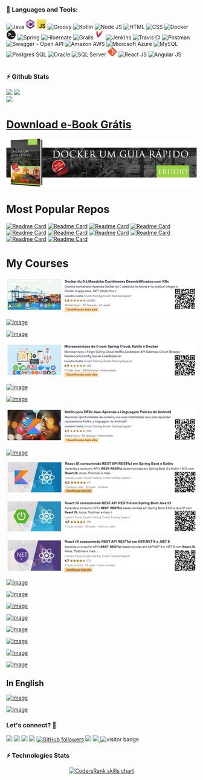 ### 🚀 Languages and Tools:</summary>

<p align="left">
<img height="25" src="https://www.vectorlogo.zone/logos/java/java-icon.svg" title="Java" alt="Java" /></code>
<img height="25" src="https://raw.githubusercontent.com/devicons/devicon/master/icons/csharp/csharp-original.svg" title="C#" alt="C#" /></code>
<img width="25" height="25" src="https://raw.githubusercontent.com/devicons/devicon/master/icons/javascript/javascript-original.svg" title="JavaScript" alt="JavaScript" />
<img width="30" height="30" src="https://github.com/leandrocgsi/leandrocgsi/blob/main/svg_logos/groovy_logo.png" title="Groovy" alt="Groovy" /></code>
<img width="25" height="25" src="https://github.com/leandrocgsi/leandrocgsi/blob/main/svg_logos/kotlin_logo.png" title="Kotlin" alt="Kotlin" /></code>
<img height="25" src="https://github.com/leandrocgsi/leandrocgsi/blob/main/svg_logos/nodejs.png" title="Node JS" alt="Node JS">
<img width="25" height="25" src="https://github.com/leandrocgsi/leandrocgsi/blob/main/svg_logos/html_logo.png" title="HTML" alt="HTML" />
<img width="25" height="25" src="https://github.com/leandrocgsi/leandrocgsi/blob/main/svg_logos/css_logo.png" title="CSS" alt="CSS" />
<img height="25" src="https://raw.githubusercontent.com/leandrocgsi/leandrocgsi/2331dded51784b78b8b66fd83037b2f2e28943e3/svg_logos/docker_logo.svg" title="Docker" alt="Docker" />
<img height="25" src="https://raw.githubusercontent.com/github/explore/80688e429a7d4ef2fca1e82350fe8e3517d3494d/topics/terminal/terminal.png" title="Terminal" alt="Terminal">
<img width="25" height="25" src="https://www.vectorlogo.zone/logos/springio/springio-icon.svg" title="Spring" alt="Spring" /></code>
<img width="25" height="25" src="https://www.vectorlogo.zone/logos/hibernate/hibernate-icon.svg" title="Hibernate" alt="Hibernate" /></code>
<img width="25" height="25" src="https://github.com/leandrocgsi/leandrocgsi/blob/main/svg_logos/grails-logo.jpg" title="Grails" alt="Grails" /></code>
<img width="25" height="25" src="https://raw.githubusercontent.com/vscode-icons/vscode-icons/master/icons/file_type_maven.svg" title="Apache Maven" alt="Apache Maven" /></code>
<img width="25" height="25" src="https://www.vectorlogo.zone/logos/jenkins/jenkins-icon.svg" title="Jenkins" alt="Jenkins" /></code>
<img width="25" height="25" src="https://www.vectorlogo.zone/logos/travis-ci/travis-ci-icon.svg" title="Travis CI" alt="Travis CI" /></code>
<img width="25" height="25" src="https://www.vectorlogo.zone/logos/getpostman/getpostman-icon.svg" title="Postman" alt="Postman" /></code>
<img width="25" height="25" src="https://www.vectorlogo.zone/logos/openapis/openapis-icon.svg" title="Swagger - Open API" alt="Swagger - Open API" /></code>
<img width="25" height="25" src="https://github.com/leandrocgsi/leandrocgsi/blob/main/svg_logos/amazon_aws-icon.png" title="Amazon AWS" alt="Amazon AWS" /></code>
<img width="25" height="25" src="https://www.vectorlogo.zone/logos/microsoft_azure/microsoft_azure-icon.svg" title="Microsoft Azure" alt="Microsoft Azure" /></code>
<img width="25" height="25" src="https://www.vectorlogo.zone/logos/mysql/mysql-icon.svg" title="MySQL" alt="MySQL"/></code>
<img width="25" height="25" src="https://www.vectorlogo.zone/logos/postgresql/postgresql-icon.svg" title="Postgres SQL" alt="Postgres SQL"/></code>
<img width="25" height="25" src="https://www.vectorlogo.zone/logos/oracle/oracle-icon.svg" title="Oracle" alt="Oracle"/></code>
<img width="22" height="25" src="https://github.com/leandrocgsi/leandrocgsi/blob/main/svg_logos/microsoft-sql-server.png" title="SQL Server" alt="SQL Server"/></code>
<img height="25" src="https://raw.githubusercontent.com/devicons/devicon/master/icons/git/git-original.svg" title="GIT" alt="GIT">
<img width="25" height="25" src="https://raw.githubusercontent.com/leandrocgsi/leandrocgsi/main/svg_logos/react-original-wordmark.svg" title="React JS" alt="React JS" />
<img width="25" height="25" src="https://raw.githubusercontent.com/leandrocgsi/leandrocgsi/main/svg_logos/angularjs-original.svg" title="Angular JS" alt="Angular JS" />

</p>

#

### ⚡ Github Stats</b></summary>
<div align="left">
<img height="180em" src="https://github-readme-stats.vercel.app/api/top-langs/?username=leandrocgsi&show_icons=true&hide_border=true&layout=compact&langs_count=8&theme=default"/>	
<img height="180em" src="https://github-readme-stats.vercel.app/api?username=leandrocgsi&show_icons=true&hide_border=true&count_private=true&include_all_commits=true&theme=default" />
</div>
<img height="180em" src="https://github-readme-streak-stats.herokuapp.com/?user=leandrocgsi&show_icons=true&hide_border=true&count_private=true&include_all_commits=true&theme=default" />
</div>

# [Download e-Book Grátis](https://pub.erudio.com.br/guia-docker)

[![e-Book Grátis](https://github.com/leandrocgsi/DockerFromZeroToMastery/blob/master/Images/ebook.png?raw=true)](https://pub.erudio.com.br/guia-docker)

# Most Popular Repos

[![Readme Card](https://github-readme-stats.vercel.app/api/pin/?username=leandrocgsi&repo=RestWithASP-NET5Udemy)](https://github.com/leandrocgsi/RestWithASP-NET5Udemy)
[![Readme Card](https://github-readme-stats.vercel.app/api/pin/?username=leandrocgsi&repo=rest-with-spring-boot-and-java-erudio)](https://github.com/leandrocgsi/rest-with-spring-boot-and-java-erudio)
[![Readme Card](https://github-readme-stats.vercel.app/api/pin/?username=leandrocgsi&repo=erudio-microservices-dotnet6)](https://github.com/leandrocgsi/erudio-microservices-dotnet6)
[![Readme Card](https://github-readme-stats.vercel.app/api/pin/?username=leandrocgsi&repo=erudio-microservices)](https://github.com/leandrocgsi/erudio-microservices)
[![Readme Card](https://github-readme-stats.vercel.app/api/pin/?username=leandrocgsi&repo=DockerFromZeroToMastery)](https://github.com/leandrocgsi/DockerFromZeroToMastery)
[![Readme Card](https://github-readme-stats.vercel.app/api/pin/?username=leandrocgsi&repo=DockerFromZeroToMastery-NodeJS-ReactJS)](https://github.com/leandrocgsi/DockerFromZeroToMastery-NodeJS-ReactJS )
[![Readme Card](https://github-readme-stats.vercel.app/api/pin/?username=leandrocgsi&repo=DockerFromZeroToMastery-SpingBootAndJava)](https://github.com/leandrocgsi/DockerFromZeroToMastery-SpingBootAndJava)
[![Readme Card](https://github-readme-stats.vercel.app/api/pin/?username=leandrocgsi&repo=DockerFromZeroToMastery-ASP-NETCore)](https://github.com/leandrocgsi/DockerFromZeroToMastery-ASP-NETCore)
[![Readme Card](https://github-readme-stats.vercel.app/api/pin/?username=leandrocgsi&repo=DockerToAWSWithJava)](https://github.com/leandrocgsi/DockerToAWSWithJava)
[![Readme Card](https://github-readme-stats.vercel.app/api/pin/?username=leandrocgsi&repo=DockerToAWSWithDotNet)](https://github.com/leandrocgsi/DockerToAWSWithDotNet)

# My Courses

[![Image](https://github.com/leandrocgsi/RestWithSpringBootUdemy/blob/master/Images/docker_do_zero_a_maestria_conteinerizacao_desmistificada.png?raw=true "Docker do Zero à Maestria - Contêinerização Desmistificada")](https://www.udemy.com/course/docker-do-zero-a-maestria-conteinerizacao-desmistificada/?couponCode=GTHB_FLASH_SALE2021)

[![Image](https://github.com/leandrocgsi/RestWithSpringBootUdemy/blob/master/Images/microservices.png?raw=true "Microservices do 0 à GCP com Spring Boot, Kubernetes e Docker")](https://www.udemy.com/course/microservices-do-0-a-gcp-com-spring-boot-kubernetes-e-docker/?couponCode=GTHB_FLASH_SALE2021)

[![Image](https://github.com/leandrocgsi/RestWithSpringBootUdemy/blob/master/Images/microservices_.net6.png?raw=true "Arquitetura de Microsserviços do 0 com ASP.NET, .NET 6 e C#")](https://www.udemy.com/course/microservices-do-0-a-gcp-com-dot-net-6-kubernetes-e-docker/?couponCode=GTHB_FLASH_SALE2021)


[![Image](https://github.com/leandrocgsi/RestWithSpringBootUdemy/blob/master/Images/microservices_kotlin.png?raw=true "Microservices do 0 à GCP com Spring Cloud, Kotlin, K8s e Docker")](https://www.udemy.com/course/microsservicos-do-0-a-gcp-c-spring-cloud-kotlin-kubernetes-e-docker/?couponCode=GTHB_FLASH_SALE2021)

[![Image](https://github.com/leandrocgsi/RestWithSpringBootUdemy/blob/master/Images/rest_apis_restful_do_0_a_nuvem_com_asp_net_core_e_docker.png?raw=true "REST API's RESTFul do 0 à Azure com ASP.NET Core 5 e Docker")](https://www.udemy.com/course/restful-apis-do-0-a-nuvem-com-aspnet-core-e-docker/?couponCode=GTHB_FLASH_SALE2021)

[![Image](https://github.com/leandrocgsi/RestWithSpringBootUdemy/blob/master/Images/rest_apis_restful_do_0_à_nuvem_com_spring_boot_2_e_docker.png?raw=true "REST API's RESTFul do 0 à AWS com Spring Boot 3, Java e Docker")](https://www.udemy.com/course/restful-apis-do-0-a-nuvem-com-springboot-e-docker/?couponCode=GTHB_FLASH_SALE2021)

[![Image](https://raw.githubusercontent.com/leandrocgsi/RestWithSpringBootUdemy/master/Images/kotlin_4_devs_java.png?raw=true "Kotlin para DEVs Java: Aprenda a Linguagem Padrão do Android")](https://www.udemy.com/course/kotlin-para-devs-java-domine-a-linguagem-padrao-do-android/?couponCode=GTHB_FLASH_SALE2021)

[![Image](https://raw.githubusercontent.com/leandrocgsi/RestWithSpringBootUdemy/master/Images/rest_kotlin.png?raw=true "REST API's RESTFul do 0 à AWS com Spring Boot, Kotlin e Docker")](https://www.udemy.com/course/restful-apis-do-0-a-aws-com-spring-boot-3-kotlin-e-docker/?couponCode=GTHB_FLASH_SALE2021)

[![Image](https://github.com/leandrocgsi/RestWithSpringBootUdemy/blob/master/Images/react_kotlin.png?raw=true "React JS consumindo REST API RESTful em Spring Boot e Kotlin")](https://www.udemy.com/course/aprenda-consumir-apis-restful-em-spring-boot-kotlin-com-react-js-axios/?couponCode=GTHB_FLASH_SALE2021)

[![Image](https://raw.githubusercontent.com/leandrocgsi/RestWithSpringBootUdemy/master/Images/react_java.png "React JS consumindo REST API RESTful em Spring Boot Java 16")](https://www.udemy.com/course/aprenda-consumir-apis-restful-em-spring-boot-java-com-react-js-axios/?couponCode=GTHB_FLASH_SALE2021)

[![Image](https://github.com/leandrocgsi/RestWithSpringBootUdemy/blob/master/Images/react_.net6.png?raw=true "React JS consumindo REST API RESTful em ASP.NET Core .NET 6")](https://www.udemy.com/course/aprenda-consumir-apis-restful-em-asp-dot-net-core-6-com-react-js-axios/?couponCode=GTHB_FLASH_SALE2021)

[![Image](https://github.com/leandrocgsi/RestWithSpringBootUdemy/blob/master/Images/docker_para_amazon_aws_implante_apps_java_e_dot_net_com_travis_ci.png?raw=true "Docker para Amazon AWS Implante Apps Java e .NET com Travis CI")](https://www.udemy.com/course/docker-para-amazon-aws-implante-aplicacoes-java-e-net/?couponCode=GTHB_FLASH_SALE2021)

[![Image](https://github.com/leandrocgsi/RestWithSpringBootUdemy/blob/master/Images/agile.png?raw=true "Agile desmistificado com Scrum, XP, Kanban, Spotify e Trello")](https://www.udemy.com/course/agile-no-mundo-real-scrum-xp-kanban-e-spotify-desmistificados/?couponCode=GTHB_FLASH_SALE2021)

[![Image](https://github.com/leandrocgsi/RestWithSpringBootUdemy/blob/master/Images/trello.png?raw=true "Trello: Gestão Otimizada de Equipes e Projetos Pessoais")](https://www.udemy.com/course/trello-gestao-otimizada-de-equipes-e-projetos-pessoais/?couponCode=GTHB_FLASH_SALE2021)

[![Image](https://github.com/leandrocgsi/RestWithSpringBootUdemy/blob/master/Images/remote_scrum.png?raw=true "Agile e Scrum para Times em Home Office com Trello")](https://www.udemy.com/course/agile-e-scrum-para-times-remotos-home-office-com-trello/?couponCode=GTHB_FLASH_SALE2021)

[![Image](https://github.com/leandrocgsi/RestWithSpringBootUdemy/blob/master/Images/remote_kanban.png?raw=true "Agile e Kanban para Times em Home Office com Trello")](https://www.udemy.com/course/agile-e-kanban-para-times-remotos-home-office-com-trello/?couponCode=GTHB_FLASH_SALE2021)

[![Image](https://github.com/leandrocgsi/RestWithSpringBootUdemy/blob/master/Images/spotify.png?raw=true "Spotify Engineering Culture Desmistificado")](https://www.udemy.com/course/spotify-engineering-culture-desmistificado/?couponCode=GTHB_FLASH_SALE2021)

[![Image](https://github.com/leandrocgsi/RestWithSpringBootUdemy/blob/master/Images/waterfall.png?raw=true "Do Waterfall ao Scrum: Acerte na Mudança do Modelo de Gestão")](https://www.udemy.com/course/do-waterfall-ao-scrum-acerte-na-mudanca-do-modelo-de-gestao/?couponCode=GTHB_FLASH_SALE2022)

[![Image](https://github.com/leandrocgsi/RestWithSpringBootUdemy/blob/master/Images/career.png?raw=true "Do Career Hacking: Atalhos para o sucesso em TI")](https://www.udemy.com/course/career-hacking-atalhos-para-o-sucesso-em-ti/?couponCode=GTHB_FLASH_SALE2021)

## In English

[![Image](https://github.com/leandrocgsi/RestWithSpringBootUdemy/blob/master/Images/rest_apis_restful_from_0_to_aws_with_spring_boot_and_docker.png?raw=true "REST API's RESTFul from 0 to AWS with Spring Boot and Docker")](https://www.udemy.com/course/rest-apis-restful-from-0-to-aws-with-spring-boot-and-docker/?couponCode=GTHB_FLASH_SALE2021)

[![Image](https://github.com/leandrocgsi/RestWithSpringBootUdemy/blob/master/Images/docker_to_amazon_aws_deploy_apps_java_and_dot_net_with_travis_ci.png?raw=true "Docker to Amazon AWS Deploy Java & .NET Apps with Travis CI")](https://www.udemy.com/course/docker-to-amazon-aws-deploy-java-net-apps-with-travis-ci/?couponCode=GTHB_FLASH_SALE2021)

### Let's connect? 🤝

<p align="left">

<a href="https://linkedin.com/in/ldcgsi/"><img src="https://img.shields.io/badge/-LinkedIn-0077B5?style=flat&logo=Linkedin&logoColor=white"/></a>
<a href="https://www.youtube.com/channel/UCQF3M1Lvv0IITTC0rdTtN6Q"><img src="https://img.shields.io/badge/YouTube-FF0000?style=flat&logo=youtube&logoColor=white"/></a>
<a href="https://www.erudio.com.br/blog/"><img src="https://img.shields.io/badge/Wordpress-21759B?style=flat&logo=wordpress&label=Erudio&logoColor=white"/></a>
<a href="https://www.semeru.com.br/blog/"><img src="https://img.shields.io/badge/Wordpress-21759B?style=flat&logo=wordpress&label=Semeru&logoColor=white"/></a>
[![GitHub followers](https://img.shields.io/github/followers/leandrocgsi.svg?style=social&label=Follow)](https://github.com/leandrocgsi?tab=followers)
<a href="https://hub.docker.com/u/leandrocgsi/"><img src="https://img.shields.io/badge/DockerHub-leandrocgsi-blue"/></a>
<a href="https://stackoverflow.com/users/4784591/leandro-costa">
    <img src="https://img.shields.io/badge/Stack%20Overflow-31-F47F24">
</a>
<a>![visitor badge](https://visitor-badge.glitch.me/badge?page_id=leandrocgsi.visitor-badge)</a>

</p>

### ⚡ Technologies Stats</b></summary>

<div id="statistics_contributions_block_id" align="center" style="align-content: center; text-align:center;">
 <a href="https://profile.codersrank.io/user/leandrocgsi" target="_blank">
 <img src="https://cr-skills-chart-widget.azurewebsites.net/api/api?username=leandrocgsi&heigth=300" alt="CodersRank skills chart" />
 </a>
</div>
